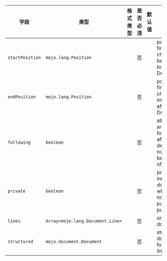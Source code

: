 | 字段 | 类型 | 格式类型 | 是否必须 | 默认值 | 说明 |
|---|---|---|---|---|---|
| `startPosition` | `mojo.lang.Position` |  | 否 |  | position of first character belonging to the Document |
| `endPosition` | `mojo.lang.Position` |  | 否 |  | position of first character immediately after the Document |
| `following` | `boolean` |  | 否 |  | all the lines are following after the decl, but not at the beginning of the line |
| `private` | `boolean` |  | 否 |  | private or inner document, which will not to publish to public |
| `lines` | `Array<mojo.lang.Document.Line>` |  | 否 |  | original line documents |
| `structured` | `mojo.document.Document` |  | 否 |  | structured document for all the lines |
